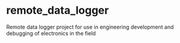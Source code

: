 # remote_data_logger
Remote data logger project for use in engineering development and debugging of electronics in the field
